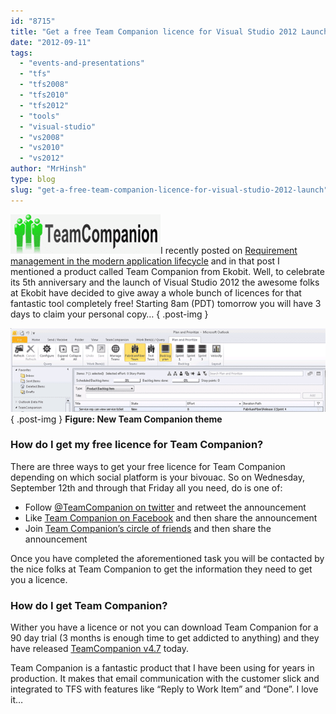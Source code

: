 ```yaml
---
id: "8715"
title: "Get a free Team Companion licence for Visual Studio 2012 Launch?"
date: "2012-09-11"
tags: 
  - "events-and-presentations"
  - "tfs"
  - "tfs2008"
  - "tfs2010"
  - "tfs2012"
  - "tools"
  - "visual-studio"
  - "vs2008"
  - "vs2010"
  - "vs2012"
author: "MrHinsh"
type: blog
slug: "get-a-free-team-companion-licence-for-visual-studio-2012-launch"
---
```


[![team-companion-logo](images/team-companion-logo_thumb-1-1.png "team-companion-logo")](http://blog.hinshelwood.com/files/2012/09/team-companion-logo.png)I recently posted on [Requirement management in the modern application lifecycle](http://blog.hinshelwood.com/requirement-management-in-the-modern-application-lifecycle/) and in that post I mentioned a product called Team Companion from Ekobit. Well, to celebrate its 5th anniversary and the launch of Visual Studio 2012 the awesome folks at Ekobit have decided to give away a whole bunch of licences for that fantastic tool completely free! Starting 8am (PDT) tomorrow you will have 3 days to claim your personal copy…
{ .post-img }

[![TeamCompanion-PnP](images/TeamCompanion-PnP_thumb-2-2.png "TeamCompanion-PnP")](http://blog.hinshelwood.com/files/2012/09/TeamCompanion-PnP.png)  
{ .post-img }
**Figure: New Team Companion theme**

### How do I get my free licence for Team Companion?

There are three ways to get your free licence for Team Companion depending on which social platform is your bivouac. So on Wednesday, September 12th and through that Friday all you need, do is one of:

- Follow [@TeamCompanion on twitter](https://twitter.com/TeamCompanion) and retweet the announcement
- Like [Team Companion on Facebook](https://www.facebook.com/TeamCompanion) and then share the announcement
- Join [Team Companion’s circle of friends](https://plus.google.com/u/0/107769216893251692897) and then share the announcement

Once you have completed the aforementioned task you will be contacted by the nice folks at Team Companion to get the information they need to get you a licence.

### How do I get Team Companion?

Wither you have a licence or not you can download Team Companion for a 90 day trial (3 months is enough time to get addicted to anything) and they have released [TeamCompanion v4.7](http://ow.ly/dCOhp) today.

Team Companion is a fantastic product that I have been using for years in production. It makes that email communication with the customer slick and integrated to TFS with features like “Reply to Work Item” and “Done”. I love it…



